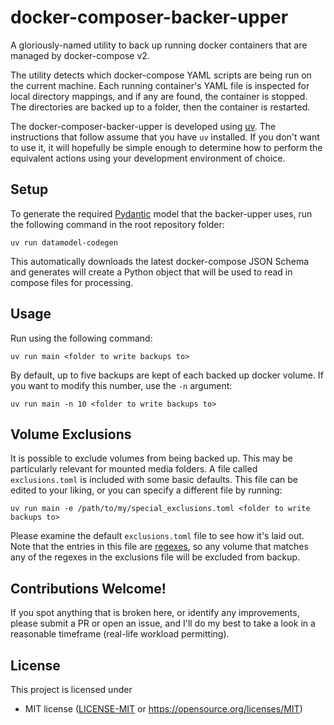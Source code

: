 # docker-composer-backer-upper

A gloriously-named utility to back up running docker containers that are managed by docker-compose v2.

The utility detects which docker-compose YAML scripts are being run on the current machine. Each running container's YAML file is inspected for local directory mappings, and if any are found, the container is stopped. The directories are backed up to a folder, then the container is restarted.

The docker-composer-backer-upper is developed using [uv](<https://docs.astral.sh/uv/>). The instructions that follow assume that you have ```uv``` installed. If you don't want to use it, it will hopefully be simple enough to determine how to perform the equivalent actions using your development environment of choice.

## Setup

To generate the required [Pydantic](<https://docs.pydantic.dev/latest/>) model that the backer-upper uses, run the following command in the root repository folder:

```
uv run datamodel-codegen
```

This automatically downloads the latest docker-compose JSON Schema and generates  will create a Python object that will be used to read in compose files for processing.

## Usage

Run using the following command:

```
uv run main <folder to write backups to>
```

By default, up to five backups are kept of each backed up docker volume. If you want to modify this number, use the ```-n``` argument:

```
uv run main -n 10 <folder to write backups to>
```

## Volume Exclusions

It is possible to exclude volumes from being backed up. This may be particularly relevant for mounted media folders. A file called ```exclusions.toml``` is included with some basic defaults. This file can be edited to your liking, or you can specify a different file by running:

```
uv run main -e /path/to/my/special_exclusions.toml <folder to write backups to>
```

Please examine the default ```exclusions.toml``` file to see how it's laid out. Note that the entries in this file are [regexes](<https://regexr.com/>), so any volume that matches any of the regexes in the exclusions file will be excluded from backup.

## Contributions Welcome!

If you spot anything that is broken here, or identify any improvements, please submit a PR or open an issue, and I'll do my best to take a look in a reasonable timeframe (real-life workload permitting).

## License

This project is licensed under

 * MIT license ([LICENSE-MIT](LICENSE) or
   https://opensource.org/licenses/MIT)
